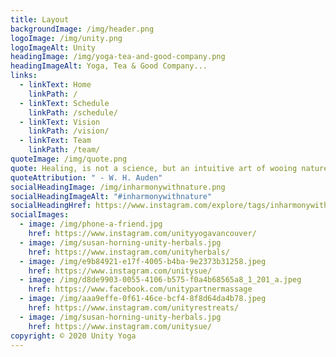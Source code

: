 ```yaml
---
title: Layout
backgroundImage: /img/header.png
logoImage: /img/unity.png
logoImageAlt: Unity
headingImage: /img/yoga-tea-and-good-company.png
headingImageAlt: Yoga, Tea & Good Company...
links:
  - linkText: Home
    linkPath: /
  - linkText: Schedule
    linkPath: /schedule/
  - linkText: Vision
    linkPath: /vision/
  - linkText: Team
    linkPath: /team/
quoteImage: /img/quote.png
quote: Healing, is not a science, but an intuitive art of wooing nature”
quoteAttribution: " - W. H. Auden"
socialHeadingImage: /img/inharmonywithnature.png
socialHeadingImageAlt: "#inharmonywithnature"
socialHeadingHref: https://www.instagram.com/explore/tags/inharmonywithnature/
socialImages:
  - image: /img/phone-a-friend.jpg
    href: https://www.instagram.com/unityyogavancouver/
  - image: /img/susan-horning-unity-herbals.jpg
    href: https://www.instagram.com/unityherbals/
  - image: /img/e9b84921-e17f-4005-b4ba-9e2373b31258.jpeg
    href: https://www.instagram.com/unitysue/
  - image: /img/d8de9903-0055-4106-b575-f0a4b68565a8_1_201_a.jpeg
    href: https://www.facebook.com/unitypartnermassage
  - image: /img/aaa9effe-0f61-46ce-bcf4-8f8d64da4b78.jpeg
    href: https://www.instagram.com/unityrestreats/
  - image: /img/susan-horning-unity-herbals.jpg
    href: https://www.instagram.com/unitysue/
copyright: © 2020 Unity Yoga
---
```

